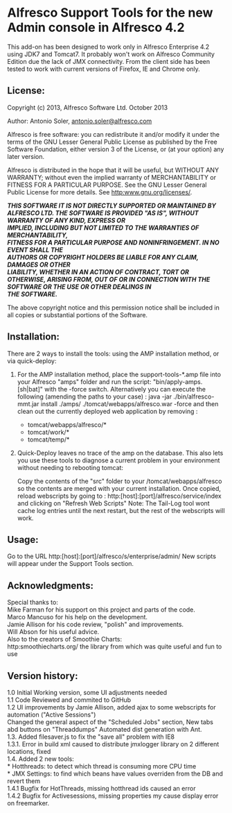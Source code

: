 # Alfresco Support Tools for the new Admin console in Alfresco 4.2
 

This add-on has been designed to work only in Alfresco Enterprise 4.2 using JDK7 and Tomcat7.
It probably won't work on Alfresco Community Edition due the lack of JMX connectivity.
From the client side has been tested to work with current versions of Firefox, IE and Chrome only. 


## License:

Copyright (c) 2013, Alfresco Software Ltd. October 2013

Author: Antonio Soler, antonio.soler@alfresco.com

Alfresco is free software: you can redistribute it and/or modify
it under the terms of the GNU Lesser General Public License as published by
the Free Software Foundation, either version 3 of the License, or
(at your option) any later version.

Alfresco is distributed in the hope that it will be useful,
but WITHOUT ANY WARRANTY; without even the implied warranty of
MERCHANTABILITY or FITNESS FOR A PARTICULAR PURPOSE.  See the
GNU Lesser General Public License for more details.
See <http:www.gnu.org/licenses/>.

_**THIS SOFTWARE IT IS NOT DIRECTLY SUPPORTED OR MAINTAINED BY ALFRESCO LTD.
THE SOFTWARE IS PROVIDED "AS IS", WITHOUT WARRANTY OF ANY KIND, EXPRESS OR    
IMPLIED, INCLUDING BUT NOT LIMITED TO THE WARRANTIES OF MERCHANTABILITY,       
FITNESS FOR A PARTICULAR PURPOSE AND NONINFRINGEMENT. IN NO EVENT SHALL THE   
AUTHORS OR COPYRIGHT HOLDERS BE LIABLE FOR ANY CLAIM, DAMAGES OR OTHER        
LIABILITY, WHETHER IN AN ACTION OF CONTRACT, TORT OR OTHERWISE, ARISING FROM, 
OUT OF OR IN CONNECTION WITH THE SOFTWARE OR THE USE OR OTHER DEALINGS IN      
THE SOFTWARE.**_

The above copyright notice and this permission notice shall be included in
all copies or substantial portions of the Software.

## Installation:
There are 2 ways to install the tools: using the AMP installation method,  or via quick-deploy:

1. For the AMP installation method, place the support-tools-*.amp file into your Alfresco "amps" folder 
and run the script: "bin/apply-amps.[sh|bat]" with the -force switch.
Alternatively you can execute the following (amending the paths to your case) :
 java -jar ./bin/alfresco-mmt.jar install ./amps/ ./tomcat/webapps/alfresco.war -force
and then clean out the currently deployed web application by removing :
	* tomcat/webapps/alfresco/*
	* tomcat/work/*
	* tomcat/temp/*

2. Quick-Deploy leaves no trace of the amp on the database. This also lets you use these tools to diagnose a current problem in your environment without needing to  rebooting tomcat:

	Copy the contents of the "src" folder to your /tomcat/webapps/alfresco so the contents are
	merged with your current installation. Once copied, reload webscripts by going to :
	http:[host]:[port]/alfresco/service/index
	and clicking on "Refresh Web Scripts"
	Note: The Tail-Log tool wont cache log entries until the next restart, but the rest of the webscripts will work.


## Usage:
Go to the URL http:[host]:[port]/alfresco/s/enterprise/admin/
New scripts will appear under the Support Tools section.

## Acknowledgments:
Special thanks to:  
Mike Farman for his support on this project and parts of the code.  
Marco Mancuso for his help on the development.  
Jamie Allison for his code review, "polish" and improvements.  
Will Abson for his useful advice.  
Also to the creators of Smoothie Charts:  
http:smoothiecharts.org/ the library from which was quite useful and fun to use

## Version history:

 1.0 Initial Working version, some UI adjustments needed  
 1.1 Code Reviewed and commited to GitHub  
 1.2 UI improvements by Jamie Allison, added ajax to some webscripts for automation ("Active Sessions")  
	 Changed the general aspect of the "Scheduled Jobs" section, New tabs abd buttons on "Threaddumps"
     Automated dist generation with Ant.  
 1.3. Added filesaver.js to fix the "save all" problem with IE8  
 1.3.1. Error in build xml caused to distribute jmxlogger library on 2 different locations, fixed   
 1.4. Added 2 new tools:  
	* Hotthreads: to detect which thread is consuming more CPU time  
	* JMX Settings: to find which beans have values overriden from the DB and revert them  
 1.4.1 Bugfix for HotThreads, missing hotthread ids caused an error  
 1.4.2 Bugfix for Activesessions, missing properties my cause display error on freemarker.   
